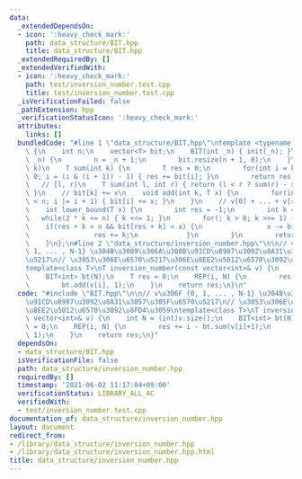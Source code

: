 ```yaml
---
data:
  _extendedDependsOn:
  - icon: ':heavy_check_mark:'
    path: data_structure/BIT.hpp
    title: data_structure/BIT.hpp
  _extendedRequiredBy: []
  _extendedVerifiedWith:
  - icon: ':heavy_check_mark:'
    path: test/inversion_number.test.cpp
    title: test/inversion_number.test.cpp
  _isVerificationFailed: false
  _pathExtension: hpp
  _verificationStatusIcon: ':heavy_check_mark:'
  attributes:
    links: []
  bundledCode: "#line 1 \"data_structure/BIT.hpp\"\ntemplate <typename T> struct BIT\
    \ {\n    int n;\n    vector<T> bit;\n    BIT(int _n) { init(_n); }\n    void init(int\
    \ _n) {\n        n = _n + 1;\n        bit.resize(n + 1, 0);\n    }\n    // [0,\
    \ k)\n    T sum(int k) {\n        T res = 0;\n        for(int i = k - 1; i >=\
    \ 0; i = (i & (i + 1)) - 1) { res += bit[i]; }\n        return res;\n    }\n \
    \   // [l, r)\n    T sum(int l, int r) { return (l < r ? sum(r) - sum(l) : 0);\
    \ }\n    // bit[k] += x\n    void add(int k, T x) {\n        for(int i = k; i\
    \ < n; i |= i + 1) { bit[i] += x; }\n    }\n    // v[0] + ... + v[res] >= x\n\
    \    int lower_bound(T x) {\n        int res = -1;\n        int k = 1;\n     \
    \   while(2 * k <= n) { k <<= 1; }\n        for(; k > 0; k >>= 1) {\n        \
    \    if(res + k < n && bit[res + k] < x) {\n                x -= bit[res + k];\n\
    \                res += k;\n            }\n        }\n        return res + 1;\n\
    \    }\n};\n#line 2 \"data_structure/inversion_number.hpp\"\n\n// v\u306F {0,\
    \ 1, ... , N-1} \u304B\u3089\u306A\u308B\u91CD\u8907\u3092\u8A31\u3057\u305F\u6570\
    \u5217\n// \u3053\u306E\u6570\u5217\u306E\u8EE2\u5012\u6570\u3092\u8FD4\u3059\n\
    template<class T>\nT inversion_number(const vector<int>& v) {\n    int N = (int)v.size();\n\
    \    BIT<int> bt(N);\n    T res = 0;\n    REP(i, N) {\n        res += i - bt.sum(v[i]+1);\n\
    \        bt.add(v[i], 1);\n    }\n    return res;\n}\n"
  code: "#include \"BIT.hpp\"\n\n// v\u306F {0, 1, ... , N-1} \u304B\u3089\u306A\u308B\
    \u91CD\u8907\u3092\u8A31\u3057\u305F\u6570\u5217\n// \u3053\u306E\u6570\u5217\u306E\
    \u8EE2\u5012\u6570\u3092\u8FD4\u3059\ntemplate<class T>\nT inversion_number(const\
    \ vector<int>& v) {\n    int N = (int)v.size();\n    BIT<int> bt(N);\n    T res\
    \ = 0;\n    REP(i, N) {\n        res += i - bt.sum(v[i]+1);\n        bt.add(v[i],\
    \ 1);\n    }\n    return res;\n}"
  dependsOn:
  - data_structure/BIT.hpp
  isVerificationFile: false
  path: data_structure/inversion_number.hpp
  requiredBy: []
  timestamp: '2021-06-02 11:17:04+09:00'
  verificationStatus: LIBRARY_ALL_AC
  verifiedWith:
  - test/inversion_number.test.cpp
documentation_of: data_structure/inversion_number.hpp
layout: document
redirect_from:
- /library/data_structure/inversion_number.hpp
- /library/data_structure/inversion_number.hpp.html
title: data_structure/inversion_number.hpp
---
```

